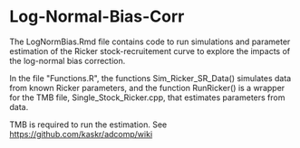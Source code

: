 # Log-Normal-Bias-Corr

The LogNormBias.Rmd file contains code to run simulations and parameter estimation of the Ricker stock-recruitement curve to explore the impacts of the log-normal bias correction. 

In the file "Functions.R", the functions Sim_Ricker_SR_Data() simulates data from known Ricker parameters, and the function RunRicker() is a wrapper for the TMB file, Single_Stock_Ricker.cpp, that estimates parameters from data.

TMB is required to run the estimation. See https://github.com/kaskr/adcomp/wiki